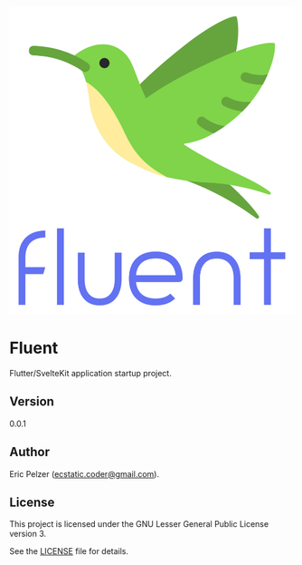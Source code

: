 ![](https://github.com/senselogic/FLUENT/blob/master/LOGO/fluent.png)

# Fluent

Flutter/SvelteKit application startup project.

## Version

0.0.1

## Author

Eric Pelzer (ecstatic.coder@gmail.com).

## License

This project is licensed under the GNU Lesser General Public License version 3.

See the [LICENSE](LICENSE.md) file for details.

